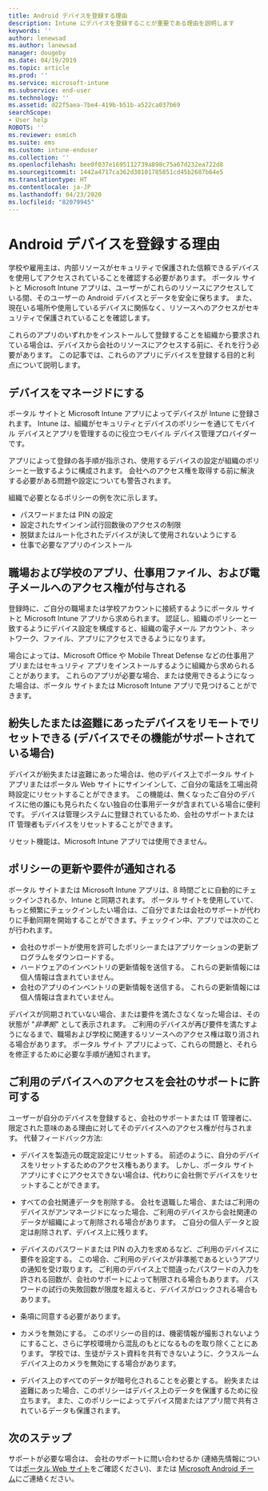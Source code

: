 ```yaml
---
title: Android デバイスを登録する理由
description: Intune にデバイスを登録することが重要である理由を説明します
keywords: ''
author: lenewsad
ms.author: lanewsad
manager: dougeby
ms.date: 04/19/2019
ms.topic: article
ms.prod: ''
ms.service: microsoft-intune
ms.subservice: end-user
ms.technology: ''
ms.assetid: d22f5aea-7be4-419b-b51b-a522ca037b69
searchScope:
- User help
ROBOTS: ''
ms.reviewer: esmich
ms.suite: ems
ms.custom: intune-enduser
ms.collection: ''
ms.openlocfilehash: bee0f037e1695112739a898c75a67d232ea722d8
ms.sourcegitcommit: 1442a4717ca362d38101785851cd45b2687b64e5
ms.translationtype: HT
ms.contentlocale: ja-JP
ms.lasthandoff: 04/23/2020
ms.locfileid: "82079945"
---
```

# <a name="why-enroll-your-android-device"></a>Android デバイスを登録する理由  

学校や雇用主は、内部リソースがセキュリティで保護された信頼できるデバイスを使用してアクセスされていることを確認する必要があります。 ポータル サイトと Microsoft Intune アプリは、ユーザーがこれらのリソースにアクセスしている間、そのユーザーの Android デバイスとデータを安全に保ちます。 また、現在いる場所や使用しているデバイスに関係なく、リソースへのアクセスがセキュリティで保護されていることを確認します。 

これらのアプリのいずれかをインストールして登録することを組織から要求されている場合は、デバイスから会社のリソースにアクセスする前に、それを行う必要があります。 この記事では、これらのアプリにデバイスを登録する目的と利点について説明します。  

## <a name="gets-your-device-managed"></a>デバイスをマネージドにする  
 ポータル サイトと Microsoft Intune アプリによってデバイスが Intune に登録されます。  Intune は、組織がセキュリティとデバイスのポリシーを通じてモバイル デバイスとアプリを管理するのに役立つモバイル デバイス管理プロバイダーです。 

アプリによって登録の各手順が指示され、使用するデバイスの設定が組織のポリシーと一致するように構成されます。 会社へのアクセス権を取得する前に解決する必要がある問題や設定についても警告されます。  

組織で必要となるポリシーの例を次に示します。  
* パスワードまたは PIN の設定
* 設定されたサインイン試行回数後のアクセスの制限
* 脱獄またはルート化されたデバイスが決して使用されないようにする
* 仕事で必要なアプリのインストール  

## <a name="gives-you-access-to-work-and-school-apps-work-files-and-email"></a>職場および学校のアプリ、仕事用ファイル、および電子メールへのアクセス権が付与される  
登録時に、ご自分の職場または学校アカウントに接続するようにポータル サイトと Microsoft Intune アプリから求められます。  認証し、組織のポリシーと一致するようにデバイス設定を構成すると、組織の電子メール アカウント、ネットワーク、ファイル、アプリにアクセスできるようになります。  

場合によっては、Microsoft Office や Mobile Threat Defense などの仕事用アプリまたはセキュリティ アプリをインストールするように組織から求められることがあります。 これらのアプリが必要な場合、または使用できるようになった場合は、ポータル サイトまたは Microsoft Intune アプリで見つけることができます。

## <a name="lets-you-remotely-reset-a-lost-or-stolen-device-if-device-supports-it"></a>紛失したまたは盗難にあったデバイスをリモートでリセットできる (デバイスでその機能がサポートされている場合)
デバイスが紛失または盗難にあった場合は、他のデバイス上でポータル サイト アプリまたはポータル Web サイトにサインインして、ご自分の電話を工場出荷時設定にリセットすることができます。 この機能は、無くなったご自分のデバイスに他の誰にも見られたくない独自の仕事用データが含まれている場合に便利です。 デバイスは管理システムに登録されているため、会社のサポートまたは IT 管理者もデバイスをリセットすることができます。  

リセット機能は、Microsoft Intune アプリでは使用できません。  

## <a name="notifies-you-of-policy-updates-and-requirements"></a>ポリシーの更新や要件が通知される
ポータル サイトまたは Microsoft Intune アプリは、8 時間ごとに自動的にチェックインされるか、Intune と同期されます。 ポータル サイトを使用していて、もっと頻繁にチェックインしたい場合は、ご自分でまたは会社のサポートが代わりに手動同期を開始することができます。チェックイン中、アプリでは次のことが行われます。  

* 会社のサポートが使用を許可したポリシーまたはアプリケーションの更新プログラムをダウンロードする。  
* ハードウェアのインベントリの更新情報を送信する。 これらの更新情報には個人情報は含まれていません。  
* 会社のアプリのインベントリの更新情報を送信する。 これらの更新情報には個人情報は含まれていません。  

デバイスが同期されていない場合、または要件を満たさなくなった場合は、その状態が "*非準拠*" として表示されます。 ご利用のデバイスが再び要件を満たすようになるまで、職場および学校に関連するリソースへのアクセス権は取り消される場合があります。 ポータル サイト アプリによって、これらの問題と、それらを修正するために必要な手順が通知されます。  


## <a name="permits-company-support-access-to-your-device"></a>ご利用のデバイスへのアクセスを会社のサポートに許可する
ユーザーが自分のデバイスを登録すると、会社のサポートまたは IT 管理者に、限定された意味のある理由に対してそのデバイスへのアクセス権が付与されます。 代替フィードバック方法:  

* デバイスを製造元の既定設定にリセットする。 前述のように、自分のデバイスをリセットするためのアクセス権もあります。 しかし、ポータル サイト アプリにすぐにアクセスできない場合は、代わりに会社側でデバイスをリセットすることができます。  

* すべての会社関連データを削除する。 会社を退職した場合、またはご利用のデバイスがアンマネージドになった場合、ご利用のデバイスから会社関連のデータが組織によって削除される場合があります。 ご自分の個人データと設定は削除されず、デバイス上に残ります。  

* デバイスのパスワードまたは PIN の入力を求めるなど、ご利用のデバイスに要件を設定する。 この場合、ご利用のデバイスが非準拠であるというアプリの通知を受け取ります。 ご利用のデバイス上で間違ったパスワードの入力を許される回数が、会社のサポートによって制限される場合もあります。 パスワードの試行の失敗回数が限度を超えると、デバイスがロックされる場合もあります。  

* 条項に同意する必要があります。  

* カメラを無効にする。 このポリシーの目的は、機密情報が撮影されないようにすること、さらに学校環境から混乱のもとになるものを取り除くことにあります。 学校では、生徒がテスト資料を共有できないように、クラスルーム デバイス上のカメラを無効にする場合があります。  

* デバイス上のすべてのデータが暗号化されることを必要とする。 紛失または盗難にあった場合、このポリシーはデバイス上のデータを保護するために役立ちます。 また、このポリシーによってデバイス間またはアプリ間で共有されているデータも保護されます。 

## <a name="next-steps"></a>次のステップ  

サポートが必要な場合は、 会社のサポートに問い合わせるか (連絡先情報については[ポータル Web サイト](https://go.microsoft.com/fwlink/?linkid=2010980)をご確認ください)、または <a href="mailto:wintunedroidfbk@microsoft.com?subject=I'm having trouble installing the Company Portal app on my Android device&body=Describe the issue you're experiencing here.">Microsoft Android チーム</a>にご連絡ください。
